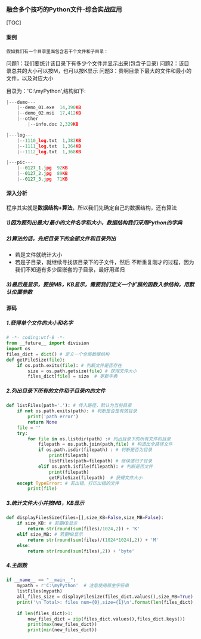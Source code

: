 ### 融合多个技巧的Python文件-综合实战应用

[TOC]

#### 案例
	假如我们有一个目录里面包含若干个文件和子目录：
问题1：我们要统计该目录下有多少个文件并显示出来(包含子目录)
问题2：该目录总共的大小可以按M，也可以按K显示
问题3：贵啊目录下最大的文件和最小的文件，以及对应大小

目录为：'C:\myPython',结构如下:

```python
|---demo---
	|--demo_01.exe  14,390KB
	|--demo_02.msi  17,412KB
	|--other
		|--info.doc 2,329KB

|---log---
	|--1110_log.txt  1,382KB
	|--1111_log.txt  1,364KB
	|--1112_log.txt  1,368KB

|---pic---
	|--0127_1.jpg  92KB
	|--0127_2.jpg  89KB
	|--0127_3.jpg  71KB
```
#### 深入分析
程序其实就是**数据结构+算法**，所以我们先确定自己的数据结构，还有算法
##### 1)因为要列出**最大/最小**的文件名字和大小，数据结构我们采用Python的字典
##### 2)**算法**的话，先把目录下的**全部文件和目录列出**
- 若是文件就统计大小
- 若是子目录，就继续寻找该目录下的子文件，然后 不断重复刚才的过程，因为我们不知道有多少层嵌套的子目录，最好用递归
##### 3)最后是显示，要按MB，KB显示，需要我们定义一个扩展的函数入参结构，用默认位置参数

#### 源码
##### 1.获得单个文件的大小和名字
```python
# -*- coding:utf-8 -*-
from __future__ import division
import os
files_dict = dict() # 定义一个全局数据结构
def getFileSize(file):
	if os.path.exits(file): # 判断文件是否存在
		size = os.path.getsize(file) # 获得文件大小
		files_dict[file] = size  # 更新字典
```
##### 2.列出目录下所有的文件和子目录内的文件
```python
def listFiles(path='.'): # 传入路径，默认为当前目录
	if not os.path.exits(path): # 判断是否是有效目录
		print('path error')
		return None
	file = ''
	try:
		for file in os.listdir(path) :# 列出目录下的所有文件和目录
			filepath = os.path.join(path,file) # 构造出全路径文件
			if os.path.isdir(filepath) : # 判断是否为目录
				print(filepath)
				listFiles(path=filepath) # 继续递归子目录
			elif os.path.isfile(filepath): # 判断是否文件
				print(filepath)
				getFileSize(filepath)  # 获得文件大小
	except TypeError: # 若出错，打印出错的文件
		print(file)
```
##### 3.统计文件大小并按MB，KB显示
```python
def displayFilesSize(files=[],size_KB=False,size_MB=False):
	if size_KB: # 若要KB显示
		return str(round(sum(files)/1024,2)) + 'K'
	elif size_MB: # 若要MB显示
		return str(round(sum(files)/(1024*1024),2)) + 'M' 
	else:
		return str(round(sum(files),2)) + 'byte'
```
##### 4.主函数
```python
if __name__ == "__main__":
	mypath = r'C:\myPython'  # 注意使用原生字符串
	listFiles(mypath)
	all_files_size = displayFileSize(files_dict.values(),size_MB=True)
	print('\n Total>: files num={0},size={1}\n'.format(len(files_dict),all_files_size))
	
	if len(files_dict)>1:
		new_files_dict = zip(files_dict.values(),files_dict.keys())
		print(max(new_files_dict))
		print(min(new_files_dict))
```
